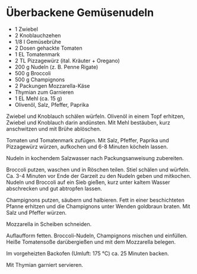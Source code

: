 Überbackene Gemüsenudeln
========================

* 1 Zwiebel
* 2 Knoblauchzehen
* 1/8 l Gemüsebrühe
* 2 Dosen gehackte Tomaten
* 1 EL Tomatenmark
* 2 TL Pizzagewürz (ital. Kräuter + Oregano)
* 200 g Nudeln (z. B. Penne Rigate)
* 500 g Broccoli
* 500 g Champignons
* 2 Packungen Mozzarella-Käse
* Thymian zum Garnieren
* 1 EL Mehl (ca. 15 g)
* Olivenöl, Salz, Pfeffer, Paprika

Zwiebel und Knoblauch schälen würfeln. Olivenöl in einem Topf erhitzen, Zwiebel
und Knoblauch darin andünsten. Mit Mehl bestäuben, kurz anschwitzen und mit
Brühe ablöschen.

Tomaten und Tomatenmark zufügen. Mit Salz, Pfeffer, Paprika und Pizzagewürz
würzen, aufkochen und 6-8 Minuten köcheln lassen.

Nudeln in kochendem Salzwasser nach Packungsanweisung zubereiten.

Broccoli putzen, waschen und in Röschen teilen. Stiel schälen und würfeln. Ca.
3-4 Minuten vor Ende der Garzeit zu den Nudeln geben und mitkochen. Nudeln und
Broccoli auf ein Sieb gießen, kurz unter kaltem Wasser abschrecken und gut
abtropfen lassen.

Champignons putzen, säubern und halbieren. Fett in einer beschichteten Pfanne
erhitzen und die Champignons unter Wenden goldbraun braten. Mit Salz und Pfeffer
würzen.

Mozzarella in Scheiben schneiden.

Auflaufform fetten. Broccoli-Nudeln, Champignons mischen und einfüllen. Heiße
Tomatensoße darübergießen und mit dem Mozzarella belegen.

Im vorgeheizten Backofen (Umluft: 175 °C) ca. 25 Minuten backen.

Mit Thymian garniert servieren.